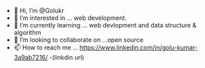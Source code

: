 - 👋 Hi, I’m @Golukr
- 👀 I’m interested in ... web development.
- 🌱 I’m currently learning ... web devlopment and data structure & algorithm
- 💞️ I’m looking to collaborate on ...open source
- 📫 How to reach me ... https://www.linkedin.com/in/golu-kumar-3a9ab7216/  -(linkdin url)

<!---
Golukr/Golukr is a ✨ special ✨ repository because its `README.md` (this file) appears on your GitHub profile.
You can click the Preview link to take a look at your changes.
--->
